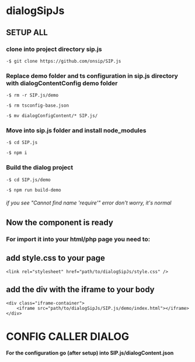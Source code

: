 # dialogSipJs

## SETUP ALL

### clone into project directory sip.js

```
-$ git clone https://github.com/onsip/SIP.js
```

### Replace demo folder and ts configuration in sip.js directory with dialogContentConfig demo folder

```
-$ rm -r SIP.js/demo
```
```
-$ rm tsconfig-base.json
```
```
-$ mv dialogConfigContent/* SIP.js/
```

### Move into sip.js folder and install node_modules
```
-$ cd SIP.js
```
```
-$ npm i
```

### Build the dialog project
```
-$ cd SIP.js/demo 
```
```
-$ npm run build-demo
```

###### if you see "Cannot find name 'require'" error don't worry, it's normal

## Now the component is ready

### For import it into your html/php page you need to:
## add style.css to your page
  ```<link rel="stylesheet" href="path/to/dialogSipJs/style.css" />```

## add the div with the iframe to your body
```
<div class="iframe-container">
    <iframe src="path/to/dialogSipJs/SIP.js/demo/index.html"></iframe>
</div>
```


# CONFIG CALLER DIALOG
#### For the configuration go (after setup) into SIP.js/dialogContent.json




